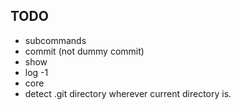 ## TODO
* subcommands
 * commit (not dummy commit)
 * show
 * log -1
* core
 * detect .git directory wherever current directory is.

